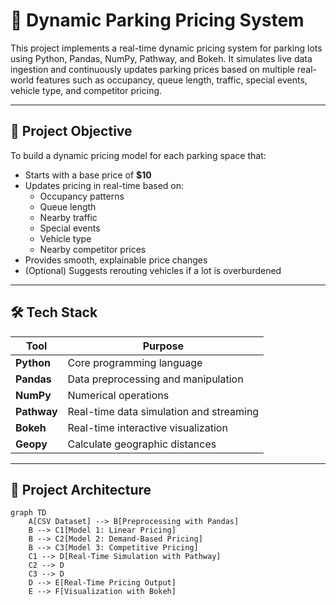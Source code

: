 # 🚗 Dynamic Parking Pricing System

This project implements a real-time dynamic pricing system for parking lots using Python, Pandas, NumPy, Pathway, and Bokeh. It simulates live data ingestion and continuously updates parking prices based on multiple real-world features such as occupancy, queue length, traffic, special events, vehicle type, and competitor pricing.

---

## 📌 Project Objective

To build a dynamic pricing model for each parking space that:

- Starts with a base price of **$10**
- Updates pricing in real-time based on:
  - Occupancy patterns
  - Queue length
  - Nearby traffic
  - Special events
  - Vehicle type
  - Nearby competitor prices
- Provides smooth, explainable price changes
- (Optional) Suggests rerouting vehicles if a lot is overburdened

---

## 🛠️ Tech Stack

| Tool       | Purpose                            |
|------------|-------------------------------------|
| **Python** | Core programming language           |
| **Pandas** | Data preprocessing and manipulation |
| **NumPy**  | Numerical operations                |
| **Pathway**| Real-time data simulation and streaming |
| **Bokeh**  | Real-time interactive visualization |
| **Geopy**  | Calculate geographic distances      |

---

## 🧠 Project Architecture

```mermaid
graph TD
    A[CSV Dataset] --> B[Preprocessing with Pandas]
    B --> C1[Model 1: Linear Pricing]
    B --> C2[Model 2: Demand-Based Pricing]
    B --> C3[Model 3: Competitive Pricing]
    C1 --> D[Real-Time Simulation with Pathway]
    C2 --> D
    C3 --> D
    D --> E[Real-Time Pricing Output]
    E --> F[Visualization with Bokeh]
```
